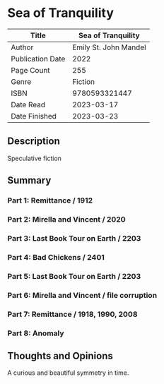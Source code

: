 # Sea of Tranquility

| Title            | Sea of Tranquility     |
|------------------|------------------------|
| Author           | 	Emily St. John Mandel |
| Publication Date | 2022                   |
| Page Count       | 255                    |
| Genre            | Fiction                |
| ISBN             | 	9780593321447         |
| Date Read        | 2023-03-17             |
| Date Finished    | 2023-03-23             |

## Description

Speculative fiction

## Summary

### Part 1: Remittance / 1912

### Part 2: Mirella and Vincent / 2020

### Part 3: Last Book Tour on Earth / 2203

### Part 4: Bad Chickens / 2401

### Part 5: Last Book Tour on Earth / 2203

### Part 6: Mirella and Vincent / file corruption

### Part 7: Remittance / 1918, 1990, 2008

### Part 8: Anomaly

## Thoughts and Opinions

A curious and beautiful symmetry in time.

